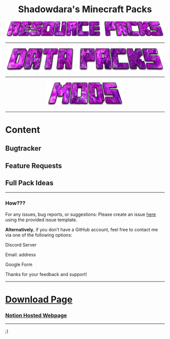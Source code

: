 <div align="center">
<h1>Shadowdara's Minecraft Packs</h1>
<img src="pictures/Resource-Packs.png">
<hr>
<img src="pictures/Data-Packs.png">
<hr>
<img src="pictures/Mods.png">
<hr>
</div>

# Content

## Bugtracker

## Feature Requests

## Full Pack Ideas

---

### How???

For any issues, bug reports, or suggestions:
Please create an issue [here](https://github.com/ShadowDara/d4r-minecraft-packs/issues) using the provided issue template.

**Alternatively**, if you don’t have a GitHub account, feel free to contact me via one of the following options:

Discord Server

Email: address

Google Form


Thanks for your feedback and support!

---

# [Download Page](https://modrinth.com/user/shadowdara)

### [Notion Hosted Webpage](https://vanilla-wood-279.notion.site/Shadowdara-s-Minecraft-Packs-2128fc252ccd8029b705e9b1189d5eb4)

---

;)
